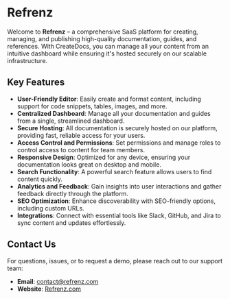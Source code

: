 # Refrenz

Welcome to **Refrenz** – a comprehensive SaaS platform for creating, managing, and publishing high-quality documentation, guides, and references. With CreateDocs, you can manage all your content from an intuitive dashboard while ensuring it's hosted securely on our scalable infrastructure.

## Key Features

- **User-Friendly Editor**: Easily create and format content, including support for code snippets, tables, images, and more.
- **Centralized Dashboard**: Manage all your documentation and guides from a single, streamlined dashboard.
- **Secure Hosting**: All documentation is securely hosted on our platform, providing fast, reliable access for your users.
- **Access Control and Permissions**: Set permissions and manage roles to control access to content for team members.
- **Responsive Design**: Optimized for any device, ensuring your documentation looks great on desktop and mobile.
- **Search Functionality**: A powerful search feature allows users to find content quickly.
- **Analytics and Feedback**: Gain insights into user interactions and gather feedback directly through the platform.
- **SEO Optimization**: Enhance discoverability with SEO-friendly options, including custom URLs.
- **Integrations**: Connect with essential tools like Slack, GitHub, and Jira to sync content and updates effortlessly.

## Contact Us

For questions, issues, or to request a demo, please reach out to our support team:

- **Email**: contact@refrenz.com
- **Website**: [Refrenz.com](https://refrenz.com)
